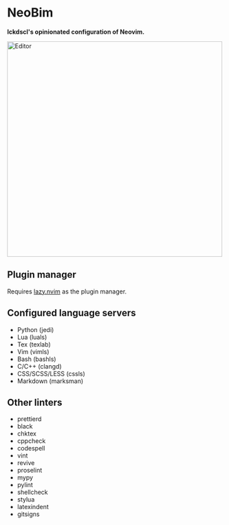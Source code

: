 # NeoBim

__lckdscl's opinionated configuration of Neovim.__

<img src="./pics/2023-06-13_19-49.png" alt="Editor" width="500"/>

## Plugin manager

Requires [lazy.nvim](https://github.com/folke/lazy.nvim) as the plugin manager.

## Configured language servers

- Python (jedi)
- Lua (luals)
- Tex (texlab)
- Vim (vimls)
- Bash (bashls)
- C/C++ (clangd)
- CSS/SCSS/LESS (cssls)
- Markdown (marksman)

## Other linters

- prettierd
- black
- chktex
- cppcheck
- codespell
- vint
- revive
- proselint
- mypy
- pylint
- shellcheck
- stylua
- latexindent
- gitsigns
